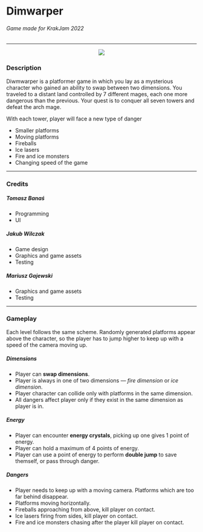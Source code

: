 # **Dimwarper**
###### _Game made for KrakJam 2022_
------------------------
<p align="center">
  <img src="https://i.imgur.com/hxnkOa5.png">
</p>

### Description
Diwmwarper is a platformer game in which you lay as a mysterious character who gained an ability to swap between two dimensions. You traveled to a distant land controlled by 7 different mages, each one more dangerous than the previous. Your quest is to conquer all seven towers and defeat the arch mage.

With each tower, player will face a new type of danger
- Smaller platforms
- Moving platforms
- Fireballs
- Ice lasers
- Fire and ice monsters
- Changing speed of the game
 ------------------------
### Credits
##### Tomasz Banaś
- Programming
- UI
##### Jakub Wilczak
- Game design
- Graphics and game assets
- Testing
##### Mariusz Gajewski
- Graphics and game assets
- Testing
 ------------------------
### Gameplay

Each level follows the same scheme. Randomly generated platforms appear above the character, so the player has to jump higher to keep up with a speed of the camera moving up.

##### Dimensions
- Player can **swap dimensions**.
- Player is always in one of two dimensions — _fire dimension_ or _ice dimension_.
- Player character can collide only with platforms in the same dimension.
- All dangers affect player only if they exist in the same dimension as player is in.

##### Energy
- Player can encounter **energy crystals**, picking up one gives 1 point of energy. 
- Player can hold a maximum of 4 points of energy. 
- Player can use a point of energy to perform **double jump** to save themself, or pass through danger.

##### Dangers
- Player needs to keep up with a moving camera. Platforms which are too far behind disappear.
- Platforms moving horizontally.
- Fireballs approaching from above, kill player on contact.
- Ice lasers firing from sides, kill player on contact.
- Fire and ice monsters chasing after the player kill player on contact.
